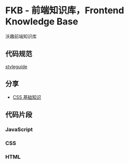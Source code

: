 # FKB - 前端知识库，Frontend Knowledge Base

沃趣前端知识库

## 代码规范

[styleguide](http://192.168.1.121/front-end/styleguide/tree/master)

## 分享

* [CSS 基础知识](http://192.168.1.121/front-end/fkb/blob/master/sharing-meeting/2016/css-bisic-knowledge/)

## 代码片段

### JavaScript

### CSS

### HTML


